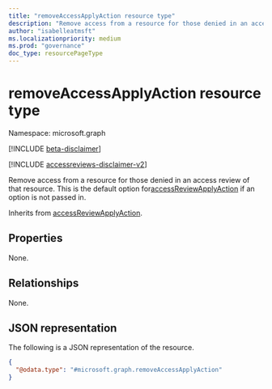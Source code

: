 ```yaml
---
title: "removeAccessApplyAction resource type"
description: "Remove access from a resource for those denied in an access review of that resource."
author: "isabelleatmsft"
ms.localizationpriority: medium
ms.prod: "governance"
doc_type: resourcePageType
---
```


# removeAccessApplyAction resource type

Namespace: microsoft.graph

[!INCLUDE [beta-disclaimer](../../includes/beta-disclaimer.md)]

[!INCLUDE [accessreviews-disclaimer-v2](../../includes/accessreviews-disclaimer-v2.md)]

Remove access from a resource for those denied in an access review of that resource. This is the default option for[accessReviewApplyAction](../resources/accessreviewapplyaction.md) if an option is not passed in.

Inherits from [accessReviewApplyAction](../resources/accessreviewapplyaction.md).

## Properties
None.

## Relationships
None.

## JSON representation
The following is a JSON representation of the resource.
<!-- {
  "blockType": "resource",
  "@odata.type": "microsoft.graph.removeAccessApplyAction"
}
-->
``` json
{
  "@odata.type": "#microsoft.graph.removeAccessApplyAction"
}
```
